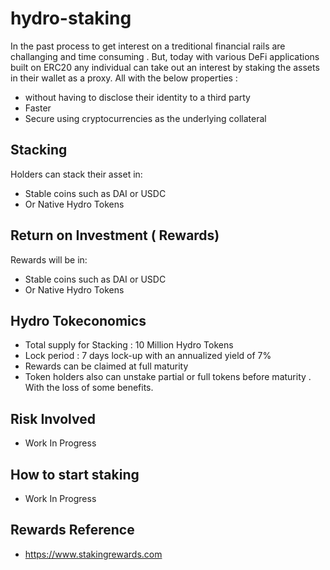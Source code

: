 # hydro-staking

In the past process to get interest on a treditional financial rails are challanging and time consuming . But, today with various DeFi applications built on ERC20 any individual can take out an interest by staking the assets in their wallet as a proxy. All with the below properties :

- without having to disclose their identity to a third party
- Faster
- Secure using cryptocurrencies as the underlying collateral

## Stacking 
Holders can stack their asset in:
- Stable coins such as DAI or USDC
- Or Native Hydro Tokens

## Return on Investment ( Rewards)
Rewards will be in:
- Stable coins such as DAI or USDC
- Or Native Hydro Tokens

## Hydro Tokeconomics
- Total supply for Stacking : 10 Million Hydro Tokens
- Lock period : 7 days lock-up with an annualized yield of 7%
- Rewards can be claimed at full maturity
- Token holders also can unstake partial or full tokens before maturity . With the loss of some benefits.

## Risk Involved
-  Work In Progress

## How to start staking
- Work In Progress
## Rewards Reference
- https://www.stakingrewards.com


